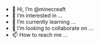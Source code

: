 - 👋 Hi, I’m @minecreaft
- 👀 I’m interested in ...
- 🌱 I’m currently learning ...
- 💞️ I’m looking to collaborate on ...
- 📫 How to reach me ...

<!---
minecreaft/minecreaft is a ✨ special ✨ repository because its `README.md` (this file) appears on your GitHub profile.
You can click the Preview link to take a look at your changes.
--->
